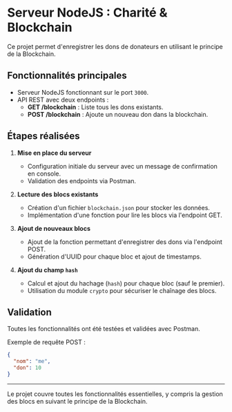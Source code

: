 
# Serveur NodeJS : Charité & Blockchain

Ce projet permet d'enregistrer les dons de donateurs en utilisant le principe de la Blockchain.

## Fonctionnalités principales

- Serveur NodeJS fonctionnant sur le port `3000`.
- API REST avec deux endpoints :
    - **GET /blockchain** : Liste tous les dons existants.
    - **POST /blockchain** : Ajoute un nouveau don dans la blockchain.

## Étapes réalisées

1. **Mise en place du serveur**
    - Configuration initiale du serveur avec un message de confirmation en console.
    - Validation des endpoints via Postman.

2. **Lecture des blocs existants**
    - Création d'un fichier `blockchain.json` pour stocker les données.
    - Implémentation d'une fonction pour lire les blocs via l'endpoint GET.

3. **Ajout de nouveaux blocs**
    - Ajout de la fonction permettant d'enregistrer des dons via l'endpoint POST.
    - Génération d'UUID pour chaque bloc et ajout de timestamps.

4. **Ajout du champ `hash`**
    - Calcul et ajout du hachage (`hash`) pour chaque bloc (sauf le premier).
    - Utilisation du module `crypto` pour sécuriser le chaînage des blocs.

## Validation

Toutes les fonctionnalités ont été testées et validées avec Postman.

Exemple de requête POST :
```json
{
  "nom": "me",
  "don": 10
}
```

---

Le projet couvre toutes les fonctionnalités essentielles, y compris la gestion des blocs en suivant le principe de la Blockchain.
